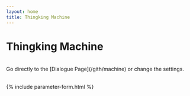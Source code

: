 ```yaml
---
layout: home
title: Thingking Machine
---
```

# Thingking Machine

<br>
Go directly to the [Dialogue Page](/gith/machine) or change the settings.
<br><br>

{% include parameter-form.html %}

